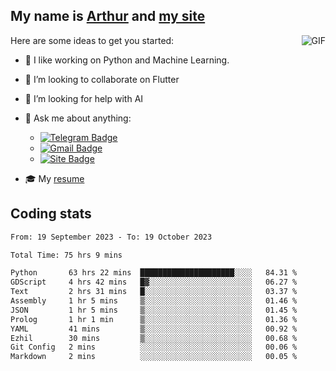 
## My name is [Arthur](https://www.linkedin.com/in/arthur-novais-201420/) and [my site](https://arthurcn96.github.io/)

<!--
**Arthurcn96/Arthurcn96** is a ✨ _special_ ✨ repository because its `README.md` (this file) appears on your GitHub profile.
-->
<img align="right"  max-width="440" max-height="240" alt="GIF" src="https://raw.githubusercontent.com/Arthurcn96/Arthurcn96/master/helloThere.gif" />

Here are some ideas to get you started:

- 🤖 I like working on Python and Machine Learning.
- 👯 I’m looking to collaborate on Flutter
- 🤔 I’m looking for help with AI
- 💬 Ask me about anything:
    - [![Telegram Badge](https://img.shields.io/badge/-@Arthurcn9-0088cc?style=for-the-badge&logo=Telegram&logoColor=white)](https://t.me/Arthurcn9)
    - [![Gmail Badge](https://img.shields.io/badge/-@Arthurcn9-red?style=for-the-badge&logo=Gmail&logoColor=white)](mailto:Arthurcn96@gmail.com)
    - [![Site Badge](https://img.shields.io/badge/arthurcn96.github.io-informational?style=for-the-badge&logo=internetexplorer)](https://arthurcn96.github.io/)

- 🎓 My [resume](https://github.com/Arthurcn96/resume/blob/master/Resume_PT-BR.pdf)


## Coding stats
<!--START_SECTION:waka-->

```txt
From: 19 September 2023 - To: 19 October 2023

Total Time: 75 hrs 9 mins

Python       63 hrs 22 mins  █████████████████████░░░░   84.31 %
GDScript     4 hrs 42 mins   █▓░░░░░░░░░░░░░░░░░░░░░░░   06.27 %
Text         2 hrs 31 mins   █░░░░░░░░░░░░░░░░░░░░░░░░   03.37 %
Assembly     1 hr 5 mins     ▒░░░░░░░░░░░░░░░░░░░░░░░░   01.46 %
JSON         1 hr 5 mins     ▒░░░░░░░░░░░░░░░░░░░░░░░░   01.45 %
Prolog       1 hr 1 min      ▒░░░░░░░░░░░░░░░░░░░░░░░░   01.36 %
YAML         41 mins         ▒░░░░░░░░░░░░░░░░░░░░░░░░   00.92 %
Ezhil        30 mins         ▒░░░░░░░░░░░░░░░░░░░░░░░░   00.68 %
Git Config   2 mins          ░░░░░░░░░░░░░░░░░░░░░░░░░   00.06 %
Markdown     2 mins          ░░░░░░░░░░░░░░░░░░░░░░░░░   00.05 %
```

<!--END_SECTION:waka-->
